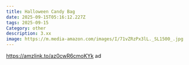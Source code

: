 ```yaml
---
title: Halloween Candy Bag
date: 2025-09-15T05:16:12.227Z
tags: 2025-09-15
Category: other
description: 3.xx
image: https://m.media-amazon.com/images/I/71vZRzPx3lL._SL1500_.jpg
---
```

https://amzlink.to/az0cwR6cmoKYk ad